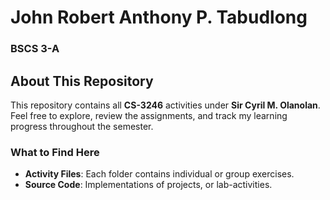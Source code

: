 # John Robert Anthony P. Tabudlong  
### BSCS 3-A

## About This Repository

This repository contains all **CS-3246** activities under **Sir Cyril M. Olanolan**.  
Feel free to explore, review the assignments, and track my learning progress throughout the semester.

### What to Find Here
- **Activity Files**: Each folder contains individual or group exercises.
- **Source Code**: Implementations of projects, or lab-activities.
